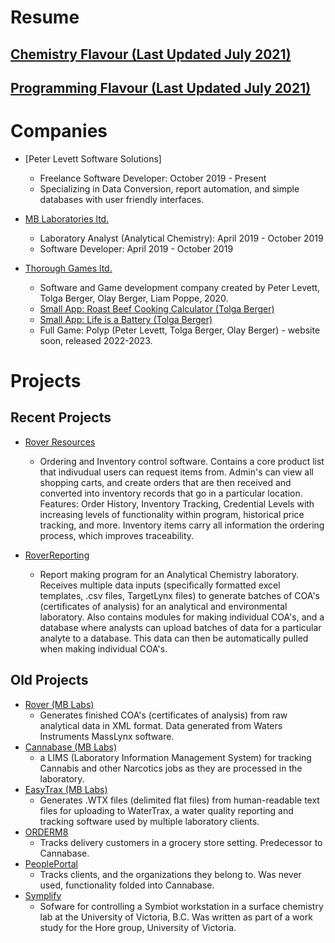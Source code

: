# Resume
## [Chemistry Flavour (Last Updated July 2021)](Peter_Levett_Chemistry_Resume_04July2021.pdf)
## [Programming Flavour (Last Updated July 2021)](Peter_Levett_Programming_Resume_04July2021.pdf)

# Companies

* [Peter Levett Software Solutions]
  * Freelance Software Developer: October 2019 - Present
  * Specializing in Data Conversion, report automation, and simple databases with user friendly interfaces.

* [MB Laboratories ltd.](https://www.mblabs.com/)
  * Laboratory Analyst (Analytical Chemistry): April 2019 - October 2019
  * Software Developer: April 2019 - October 2019
  
* [Thorough Games ltd.](https://thoroughgames.wordpress.com/)
  * Software and Game development company created by Peter Levett, Tolga Berger, Olay Berger, Liam Poppe, 2020.
  * [Small App: Roast Beef Cooking Calculator (Tolga Berger)](https://play.google.com/store/apps/details?id=com.ThoroughGames.RoastBeefCookingCalculator&hl=en_CA&gl=US)
  * [Small App: Life is a Battery (Tolga Berger)](https://play.google.com/store/apps/details?id=com.ThoroughGamesLtd.LifeAsABattery)
  * Full Game: Polyp (Peter Levett, Tolga Berger, Olay Berger) - website soon, released 2022-2023.
  
# Projects

## Recent Projects

* [Rover Resources](/RoverResources/)
  * Ordering and Inventory control software. Contains a core product list that indivudual users can request items from. Admin's can view all shopping carts, and create orders that are then received and converted into inventory records that go in a particular location. Features: Order History, Inventory Tracking, Credential Levels with increasing levels of functionality within program, historical price tracking, and more. Inventory items carry all information the ordering process, which improves traceability.

* [RoverReporting](/RoverReporting/)
  * Report making program for an Analytical Chemistry laboratory. Receives multiple data inputs (specifically formatted excel templates, .csv files, TargetLynx files) to generate batches of COA's (certificates of analysis) for an analytical and environmental laboratory. Also contains modules for making individual COA's, and a database where analysts can upload batches of data for a particular analyte to a database. This data can then be automatically pulled when making individual COA's.

## Old Projects

* [Rover (MB Labs)](/Rover/)
  * Generates finished COA's (certificates of analysis) from raw analytical data in XML format. Data generated from Waters Instruments MassLynx software.
* [Cannabase (MB Labs)](/Cannabase/)
  * a LIMS (Laboratory Information Management System) for tracking Cannabis and other Narcotics jobs as they are processed in the laboratory.
* [EasyTrax (MB Labs)](/EasyTrax/)
  * Generates .WTX files (delimited flat files) from human-readable text files for uploading to WaterTrax, a water quality reporting and tracking software used
    by multiple laboratory clients.
* [ORDERM8](/ORDERM8/)
  * Tracks delivery customers in a grocery store setting. Predecessor to Cannabase. 
* [PeoplePortal](/PeoplePortal/)
  * Tracks clients, and the organizations they belong to. Was never used, functionality folded into Cannabase.
* [Symplify](/Symplify/)
  * Sofware for controlling a Symbiot workstation in a surface chemistry lab at the University of Victoria, B.C. Was written as part of a work study for the Hore group,     University of Victoria.
